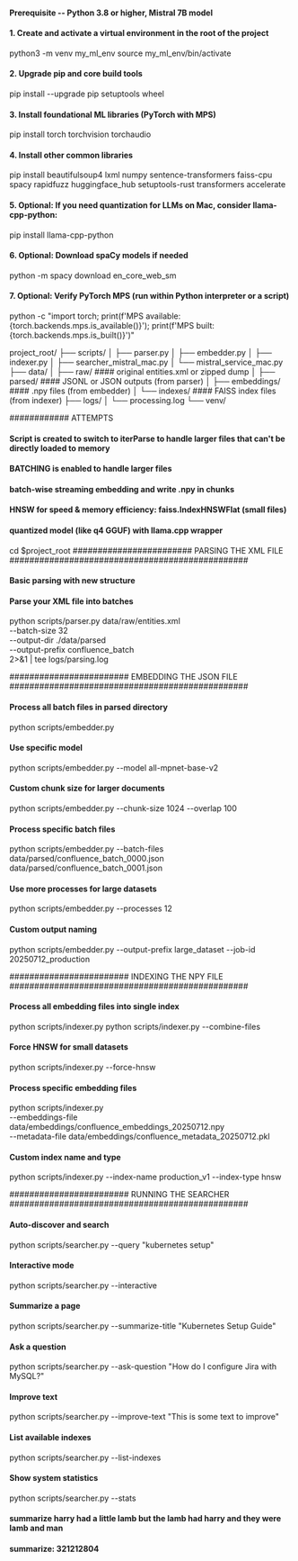 #### Prerequisite -- Python 3.8 or higher, Mistral 7B model 

#### 1. Create and activate a virtual environment in the root of the project
python3 -m venv my_ml_env
source my_ml_env/bin/activate

#### 2. Upgrade pip and core build tools
pip install --upgrade pip setuptools wheel

#### 3. Install foundational ML libraries (PyTorch with MPS)
pip install torch torchvision torchaudio

#### 4. Install other common libraries
pip install beautifulsoup4 lxml numpy sentence-transformers faiss-cpu spacy rapidfuzz huggingface_hub setuptools-rust transformers accelerate

#### 5. Optional: If you need quantization for LLMs on Mac, consider llama-cpp-python:
pip install llama-cpp-python

#### 6. Optional: Download spaCy models if needed
python -m spacy download en_core_web_sm

#### 7. Optional: Verify PyTorch MPS (run within Python interpreter or a script)
python -c "import torch; print(f'MPS available: {torch.backends.mps.is_available()}'); print(f'MPS built: {torch.backends.mps.is_built()}')"


project_root/
├── scripts/
│   ├── parser.py
│   ├── embedder.py
│   ├── indexer.py
│   ├── searcher_mistral_mac.py
│   └── mistral_service_mac.py
├── data/
│   ├── raw/               #### original entities.xml or zipped dump
│   ├── parsed/            #### JSONL or JSON outputs (from parser)
│   ├── embeddings/        #### .npy files (from embedder)
│   └── indexes/           #### FAISS index files (from indexer)
├── logs/
│   └── processing.log
└── venv/


############ ATTEMPTS
#### Script is created to switch to iterParse to handle larger files that can't be directly loaded to memory
#### BATCHING is enabled to handle larger files
#### batch-wise streaming embedding and write .npy in chunks
#### HNSW for speed & memory efficiency: faiss.IndexHNSWFlat (small files)
#### quantized model (like q4 GGUF) with llama.cpp wrapper

cd $project_root
######################## PARSING THE XML FILE ################################################
#### Basic parsing with new structure
#### Parse your XML file into batches
python scripts/parser.py data/raw/entities.xml \
  --batch-size 32 \
  --output-dir ./data/parsed \
  --output-prefix confluence_batch \
  2>&1 | tee logs/parsing.log



######################## EMBEDDING THE JSON FILE ################################################
#### Process all batch files in parsed directory
python scripts/embedder.py

#### Use specific model
python scripts/embedder.py --model all-mpnet-base-v2

#### Custom chunk size for larger documents
python scripts/embedder.py --chunk-size 1024 --overlap 100

#### Process specific batch files
python scripts/embedder.py --batch-files data/parsed/confluence_batch_0000.json data/parsed/confluence_batch_0001.json

#### Use more processes for large datasets
python scripts/embedder.py --processes 12

#### Custom output naming
python scripts/embedder.py --output-prefix large_dataset --job-id 20250712_production


######################## INDEXING THE NPY FILE ################################################
#### Process all embedding files into single index
python scripts/indexer.py
python scripts/indexer.py --combine-files

#### Force HNSW for small datasets
python scripts/indexer.py --force-hnsw


#### Process specific embedding files
python scripts/indexer.py \
  --embeddings-file data/embeddings/confluence_embeddings_20250712.npy \
  --metadata-file data/embeddings/confluence_metadata_20250712.pkl

#### Custom index name and type
python scripts/indexer.py --index-name production_v1 --index-type hnsw



######################## RUNNING THE SEARCHER ################################################
#### Auto-discover and search
python scripts/searcher.py --query "kubernetes setup"

#### Interactive mode
python scripts/searcher.py --interactive


#### Summarize a page
python scripts/searcher.py --summarize-title "Kubernetes Setup Guide"

#### Ask a question
python scripts/searcher.py --ask-question "How do I configure Jira with MySQL?"

#### Improve text
python scripts/searcher.py --improve-text "This is some text to improve"


#### List available indexes
python scripts/searcher.py --list-indexes

#### Show system statistics
python scripts/searcher.py --stats

#### summarize harry had a little lamb but the lamb had harry and they were lamb and man
#### summarize: 321212804



